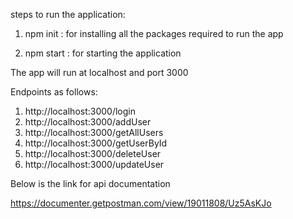 steps to run the application:

1. npm init : for installing all the packages required to run the app

2. npm start : for starting the application

The app will run at localhost and port 3000

Endpoints as follows:

1. http://localhost:3000/login 
2. http://localhost:3000/addUser 
3. http://localhost:3000/getAllUsers
4. http://localhost:3000/getUserById
5. http://localhost:3000/deleteUser
6. http://localhost:3000/updateUser


Below is the link for api documentation

https://documenter.getpostman.com/view/19011808/Uz5AsKJo




